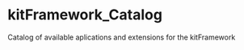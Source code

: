 kitFramework_Catalog
====================

Catalog of available aplications and extensions for the kitFramework